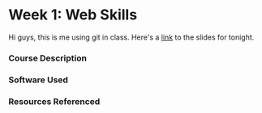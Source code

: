 # Week 1: Web Skills

Hi guys, this is me using git in class.  Here's a [link](http://colt.github.io/web_skills_slides/#/welcome) to the slides for tonight.

### Course Description

### Software Used

### Resources Referenced





